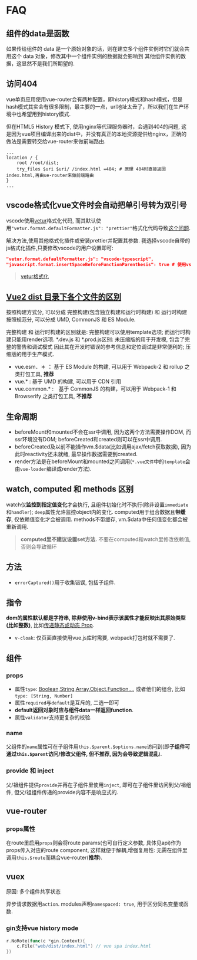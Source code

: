 # FAQ

## 组件的data是函数
如果传给组件的 data 是一个原始对象的话，则在建立多个组件实例时它们就会共用这个 data 对象，修改其中一个组件实例的数据就会影响到
其他组件实例的数据，这显然不是我们所期望的.

## 访问404
vue单页应用使用vue-router会有两种配置，即history模式和hash模式，但是hash模式其实会有很多限制，最主要的一点，url地址太丑了，所以我们在生产环境中也希望用到history模式.

但在HTML5 History 模式下, 使用nginx等代理服务器时，会遇到404的问题, 这是因为vue项目编译出来的dist中，并没有真正的本地资源提供给nginx，正确的做法是需要转交给vue-router来做前端路由.

```nginx
...
location / {
    root /root/dist;
    try_files $uri $uri/ /index.html =404; # 原理 404时直接返回index.html,再由ue-router来做前端路由
}
...
```

## vscode格式化vue文件时会自动把单引号转为双引号
vscode使用[vetur](https://github.com/vuejs/vetur)格式化代码, 而其默认使用`"vetur.format.defaultFormatter.js": "prettier"`格式化代码导致[这个问题](https://github.com/vuejs/vetur/issues/807).

解决方法,使用其他格式化插件或安装prettier并配置其参数. 我选择vscode自带的js格式化插件,只要修改vscode的用户设置即可:
```json
"vetur.format.defaultFormatter.js": "vscode-typescript",
"javascript.format.insertSpaceBeforeFunctionParenthesis": true # 使用vscode-typescript时js function的小括号前的空格被省略, 该行配置使其保留.
```

> [vetur格式化](https://vuejs.github.io/vetur/formatting.html#formatters)

## [Vue2 dist 目录下各个文件的区别](https://github.com/vuejs/vue/tree/dev/dist)
按照构建方式分, 可以分成 完整构建(包含独立构建和运行时构建) 和 运行时构建
按照规范分, 可以分成 UMD, CommonJS 和 ES Module.

完整构建 和 运行时构建的区别就是: 完整构建可以使用template选项; 而运行时构建只能用render选项.
*.dev.js 和 *.prod.js区别: 未压缩版的用于开发模, 包含了完整的警告和调试模式 因此其在开发时错误的参考信息和定位调试是非常便利的; 压缩版的用于生产模式.

- vue.esm．＊ ： 基于 ES Module 的构建, 可以用于 Webpack-2 和 rollup 之类打包工具, **推荐**
- vue.* : 基于 UMD 的构建, 可以用于 CDN 引用
- vue.common.* :　基于 CommonJS 的构建，可以用于 Webpack-1 和 Browserify 之类打包工具, **不推荐**

## 生命周期
- beforeMount和mounted不会在ssr中调用, 因为这两个方法需要操作DOM, 而ssr环境没有DOM; beforeCreated和created则可以在ssr中调用.
- beforeCreated及以前不能操作vm.$data(比如调用ajax/fetch获取数据), 因为此时reactivity还未就绪, 最早操作数据需要到created.
- render方法是在beforeMount和mounted之间调用(`*.vue文件`中的`template`会由`vue-loader`编译成render方法).

## watch, computed 和 methods 区别
watch仅**监控到指定值变化**才会执行, 且组件初始化时不执行(除非设置`immediate`和`handler`); `deep`属性允许监控object内的变化.
computed用于组合数据且**带缓存**, 仅依赖值变化才会被调用.
methods不带缓存, vm.$data中任何值变化都会被重新调用.

> **computed里不建议设置set方法.**
> 不要在computed和watch里修改依赖值, 否则会导致循环

## 方法
- `errorCaptured()`用于收集错误, 包括子组件.

## 指令
**dom的属性默认都是字符串, 除非使用v-bind表示该属性才能反映出其原始类型(比如整数)**, 比如[传递静态或动态 Prop](https://cn.vuejs.org/v2/guide/components-props.html).

- `v-cloak`: 仅页面直接使用vue.js库时需要, webpack打包时就不需要了.

## 组件
### props
- 属性`type`: [Boolean,String,Array,Object,Function...](https://cn.vuejs.org/v2/guide/components-props.html), 或者他们的组合, 比如`type: [String, Number]`
- 属性`required`与`default`是互斥的, 二选一即可
- **default返回对象时应与组件data一样返回function**.
- 属性`validator`支持更复杂的校验.

### name
父组件的`name`属性可在子组件用`this.$parent.$options.name`访问到(即**子组件可通过`this.$parent`访问/修改父组件, 但不推荐, 因为会导致逻辑混乱**).

### provide 和 inject
父/祖组件提供`provide`并再在子组件里使用`inject`, 即可在子组件里访问到父/祖组件, 但父/祖组件传递的provide内容不是响应式的.

## vue-router
### props属性
在route里启用`props`则会将route params(也可自行定义参数, 具体见api)作为props传入对应的route component, 这样就便于解耦,增强复用性: 无需在组件里调用`this.$route`而耦合vue-router(**推荐**).

## vuex
原因: 多个组件共享状态

异步请求数据用`action`.
modules声明`namespaced: true`, 用于区分同名变量或函数.

### gin支持vue history mode
```go
r.NoRote(func(c *gin.Context){
    c.File("web/dist/index.html") // vue spa index.html
})
```